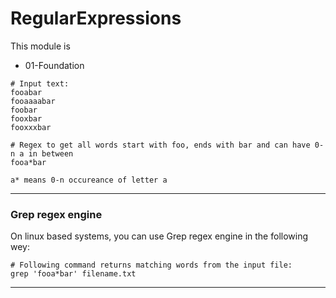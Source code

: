 # RegularExpressions

This module is
*  01-Foundation

```console
# Input text: 
fooabar
fooaaaabar
foobar
fooxbar
fooxxxbar

# Regex to get all words start with foo, ends with bar and can have 0-n a in between
fooa*bar

a* means 0-n occureance of letter a
```

---

###  Grep regex engine

On linux based systems, you can use Grep regex engine in the following wey:

```console
# Following command returns matching words from the input file:
grep 'fooa*bar' filename.txt
```

--- 
